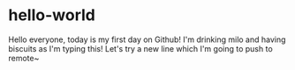 # hello-world

Hello everyone, today is my first day on Github!
I'm drinking milo and having biscuits as I'm typing this!
Let's try a new line which I'm going to push to remote~
